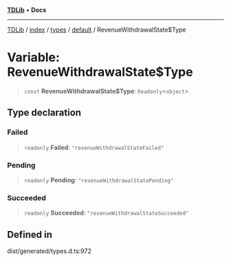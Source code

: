 [**TDLib**](../../../../../../README.md) • **Docs**

***

[TDLib](../../../../../../modules.md) / [index](../../../../../README.md) / [types](../../../README.md) / [default](../README.md) / RevenueWithdrawalState$Type

# Variable: RevenueWithdrawalState$Type

> `const` **RevenueWithdrawalState$Type**: `Readonly`\<`object`\>

## Type declaration

### Failed

> `readonly` **Failed**: `"revenueWithdrawalStateFailed"`

### Pending

> `readonly` **Pending**: `"revenueWithdrawalStatePending"`

### Succeeded

> `readonly` **Succeeded**: `"revenueWithdrawalStateSucceeded"`

## Defined in

dist/generated/types.d.ts:972
